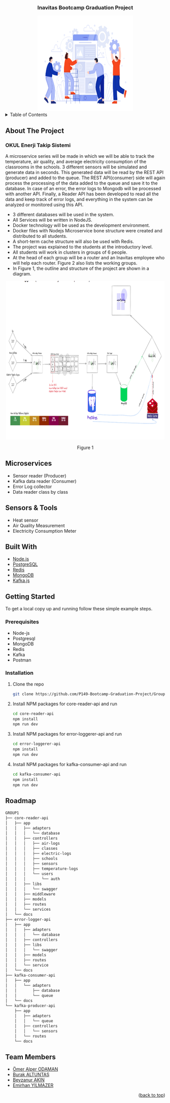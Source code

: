 <div align="center">
<h3 align="center">Inavitas Bootcamp Graduation Project</h3>
  <img src="./images/team.jpg" width="300" height="300">

</div>

<!-- TABLE OF CONTENTS -->
<details>
  <summary>Table of Contents</summary>
  <ol>
    <li>
      <a href="#about-the-project">About The Project</a>
      <ul>
        <li><a href="#built-with">Built With</a></li>
      </ul>
    </li>
    <li>
      <a href="#getting-started">Getting Started</a>
      <ul>
        <li><a href="#prerequisites">Prerequisites</a></li>
        <li><a href="#installation">Installation</a></li>
      </ul>
    </li>
    <li><a href="#roadmap">Roadmap</a></li>
    <li><a href="#team-members">TEAM</a></li>
  </ol>
</details>

<!-- ABOUT THE PROJECT -->

## About The Project

### OKUL Enerji Takip Sistemi

A microservice series will be made in which we will be able to track the temperature, air quality, and average electricity consumption of the classrooms in the schools. 3 different sensors will be simulated and generate data in seconds. This generated data will be read by the REST API (producer) and added to the queue. The REST API(consumer) side will again process the processing of the data added to the queue and save it to the database. In case of an error, the error logs to Mongodb will be processed with another API. Finally, a Reader API has been developed to read all the data and keep track of error logs, and everything in the system can be analyzed or monitored using this API.

- 3 different databases will be used in the system.
- All Services will be written in NodeJS.
- Docker technology will be used as the development environment.
- Docker files with Nodejs Microservice bone structure were created and distributed to all students.
- A short-term cache structure will also be used with Redis.
- The project was explained to the students at the introductory level.
- All students will work in clusters in groups of 6 people.
- At the head of each group will be a router and an Inavitas employee who will help each router. Figure 2 also lists the working groups.
- In Figure 1, the outline and structure of the project are shown in a diagram.
<div align="center"><img src="./images/school-energy-system.png" width="500" height="500"><p>Figure 1</p></div>

## Microservices

- Sensor reader (Producer)
- Kafka data reader (Consumer)
- Error Log collector
- Data reader class by class

## Sensors & Tools

- Heat sensor
- Air Quality Measurement
- Electricity Consumption Meter

## Built With

- [Node.js](https://nodejs.org/en/)
- [PostgreSQL](https://www.postgresql.org/)
- [Redis](https://redis.io/)
- [MongoDB](https://www.mongodb.com/)
- [Kafka.js](https://kafka.apache.org/)

<div id="top"></div>

<!-- GETTING STARTED -->

## Getting Started

To get a local copy up and running follow these simple example steps.

### Prerequisites

- Node-js
- Postgresql
- MongoDB
- Redis
- Kafka
- Postman

### Installation

1. Clone the repo
   ```sh
   git clone https://github.com/P149-Bootcamp-Graduation-Project/Group1.git
   ```
2. Install NPM packages for core-reader-api and run
   ```sh
   cd core-reader-api
   npm install
   npm run dev
   ```
3. Install NPM packages for error-loggerer-api and run
   ```sh
   cd error-loggerer-api
   npm install
   npm run dev
   ```
4. Install NPM packages for kafka-consumer-api and run
   ```sh
   cd kafka-consumer-api
   npm install
   npm run dev
   ```

<!-- ROADMAP -->

## Roadmap

```
GROUP1
├── core-reader-api
│   ├── app
│   │   ├── adapters
│   │   │   └── database
│   │   ├── controllers
│   │   │   ├── air-logs
│   │   │   ├── classes
│   │   │   ├── electric-logs
│   │   │   ├── schools
│   │   │   ├── sensors
│   │   │   ├── temperature-logs
│   │   │   └── users
│   │   │       └── auth
│   │   ├── libs
│   │   │   └── swagger
│   │   ├── middleware
│   │   ├── models
│   │   ├── routes
│   │   └── services
│   └── docs
├── error-logger-api
│   ├── app
│   │   ├── adapters
│   │   │   └── database
│   │   ├── controllers
│   │   ├── libs
│   │   │   └── swagger
│   │   ├── models
│   │   ├── routes
│   │   └── service
│   └── docs
├── kafka-consumer-api
│   ├── app
│   │   └── adapters
│   │       ├── database
│   │       └── queue
│   └── docs
└── kafka-producer-api
    ├── app
    │   ├── adapters
    │   │   └── queue
    │   ├── controllers
    │   │   └── sensors
    │   └── routes
    └── docs
```

<!-- ACKNOWLEDGMENTS -->

## Team Members

- [Ömer Alper ODAMAN](https://github.com/alperodaman)
- [Burak ALTUNTAŞ](https://github.com/baltuntas3)
- [Beyzanur AKIN](https://github.com/beyzanurakin)
- [Emirhan YILMAZER]()

<p align="right">(<a href="#top">back to top</a>)</p>
